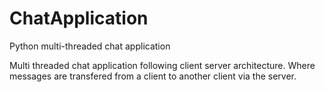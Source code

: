 # ChatApplication
Python multi-threaded chat application

Multi threaded chat application following client server architecture.
Where messages are transfered from a client to another client via the server.